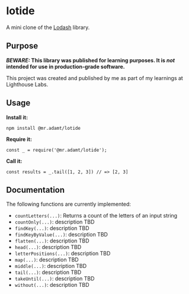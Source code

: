 # lotide

A mini clone of the [Lodash](https://lodash.com) library.

## Purpose

**_BEWARE:_ This library was published for learning purposes. It is _not_ intended for use in production-grade software.**

This project was created and published by me as part of my learnings at Lighthouse Labs. 

## Usage

**Install it:**

`npm install @mr.adamt/lotide`

**Require it:**

`const _ = require('@mr.adamt/lotide');`

**Call it:**

`const results = _.tail([1, 2, 3]) // => [2, 3]`

## Documentation

The following functions are currently implemented:

* `countLetters(...)`: Returns a count of the letters of an input string
* `countOnly(...)`: description TBD
* `findKey(...)`: description TBD
* `findKeyByValue(...)`: description TBD
* `flatten(...)`: description TBD
* `head(...)`: description TBD
* `letterPositions(...)`: description TBD
* `map(...)`: description TBD
* `middle(...)`: description TBD
* `tail(...)`: description TBD
* `takeUntil(...)`: description TBD
* `without(...)`: description TBD
